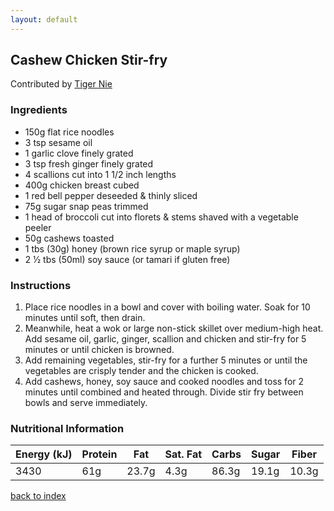 ```yaml
---
layout: default
---
```


## Cashew Chicken Stir-fry

Contributed by [Tiger Nie](github.com/tiega)

### Ingredients

- 150g flat rice noodles
- 3 tsp sesame oil
- 1 garlic clove finely grated
- 3 tsp fresh ginger finely grated
- 4 scallions cut into 1 1/2 inch lengths
- 400g chicken breast cubed
- 1 red bell pepper deseeded & thinly sliced
- 75g sugar snap peas trimmed
- 1 head of broccoli cut into florets & stems shaved with a vegetable peeler
- 50g cashews toasted
- 1 tbs (30g) honey (brown rice syrup or maple syrup)
- 2 1⁄2 tbs (50ml) soy sauce (or tamari if gluten free)

### Instructions

1. Place rice noodles in a bowl and cover with boiling water. Soak for 10 minutes until soft, then drain.
2. Meanwhile, heat a wok or large non-stick skillet over medium-high heat. Add sesame oil, garlic, ginger, scallion and chicken and stir-fry for 5 minutes or until chicken is browned.
3. Add remaining vegetables, stir-fry for a further 5 minutes or until the vegetables are crisply tender and the chicken is cooked.
4. Add cashews, honey, soy sauce and cooked noodles and toss for 2 minutes until combined and heated through. Divide stir fry between bowls and serve immediately.

### Nutritional Information

| Energy (kJ) | Protein | Fat   | Sat. Fat | Carbs | Sugar | Fiber |
| ----------- | ------- | ----- | -------- | ----- | ----- | ----- |
| 3430        | 61g     | 23.7g | 4.3g     | 86.3g | 19.1g | 10.3g |

[back to index](../)

